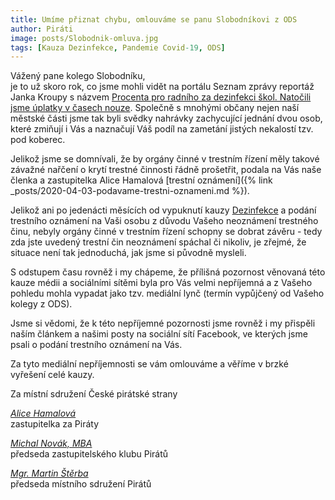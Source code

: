 ```yaml
---
title: Umíme přiznat chybu, omlouváme se panu Slobodníkovi z ODS
author: Piráti
image: posts/Slobodnik-omluva.jpg
tags: [Kauza Dezinfekce, Pandemie Covid-19, ODS]
---
```

Vážený pane kolego Slobodníku,<br/>
je to už skoro rok, co jsme mohli vidět na portálu Seznam zprávy reportáž Janka Kroupy s názvem [Procenta pro radního za dezinfekci škol. Natočili jsme úplatky v časech nouze](https://www.seznamzpravy.cz/clanek/procenta-pro-radniho-za-dezinfekci-skol-natocili-jsme-uplatky-v-casech-nouze-97328). Společně s mnohými občany nejen naší městské části jsme tak byli svědky nahrávky zachycující jednání dvou osob, které zmiňují i Vás a naznačují Váš podíl na zametání jistých nekalostí tzv. pod koberec.

Jelikož jsme se domnívali, že by orgány činné v trestním řízení měly takové závažné nařčení o krytí trestné činnosti řádně prošetřit, podala na Vás naše členka a zastupitelka Alice Hamalová [trestní oznámení]({% link _posts/2020-04-03-podavame-trestni-oznameni.md %}).

Jelikož ani po jedenácti měsících od vypuknutí kauzy [Dezinfekce](/aktuality/stitky/dezinfekce/) a podání trestního oznámení na Vaši osobu z důvodu Vašeho neoznámení trestného činu, nebyly orgány činné v trestním řízení schopny se dobrat závěru - tedy zda jste uvedený trestní čin neoznámení spáchal či nikoliv, je zřejmé, že situace není tak jednoduchá, jak jsme si původně mysleli.

S odstupem času rovněž i my chápeme, že přílišná pozornost věnovaná této kauze médii a sociálními sítěmi byla pro Vás velmi nepříjemná a z Vašeho pohledu mohla vypadat jako tzv. mediální lynč (termín vypůjčený od Vašeho kolegy z ODS).

Jsme si vědomi, že k této nepříjemné pozornosti jsme rovněž i my přispěli naším článkem a našimi posty na sociální sítí Facebook, ve kterých jsme psali o podání trestního oznámení na Vás.

Za tyto mediální nepříjemnosti se vám omlouváme a věříme v brzké vyřešení celé kauzy.

Za místní sdružení České pirátské strany

*[Alice Hamalová](https://praha8.pirati.cz/lide/alice-hamalova.html)*<br/>
zastupitelka za Piráty

*[Michal Novák, MBA](https://praha8.pirati.cz/lide/michal-novak.html)*<br/>
předseda zastupitelského klubu Pirátů

*[Mgr. Martin Štěrba](https://praha8.pirati.cz/lide/martin-sterba.html)*<br/>
předseda místního sdružení Pirátů
